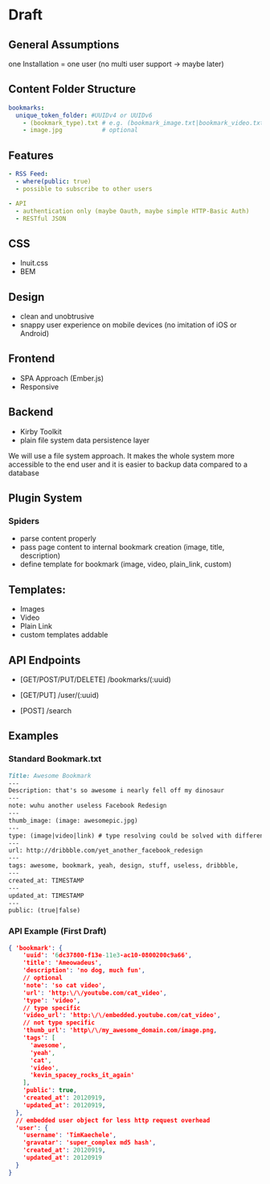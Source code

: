 # Draft

## General Assumptions

one Installation = one user (no multi user support -> maybe later)

## Content Folder Structure

```yaml
bookmarks:
  unique_token_folder: #UUIDv4 or UUIDv6
    - (bookmark_type).txt # e.g. (bookmark_image.txt|bookmark_video.txt|…) 
    - image.jpg           # optional 
```

## Features

```yaml
- RSS Feed:
  - where(public: true)
  - possible to subscribe to other users 

- API
  - authentication only (maybe Oauth, maybe simple HTTP-Basic Auth)
  - RESTful JSON
```

## CSS
- Inuit.css
- BEM 

## Design 

- clean and unobtrusive
- snappy user experience on mobile devices (no imitation of iOS or Android)

## Frontend

- SPA Approach (Ember.js)
- Responsive

## Backend
- Kirby Toolkit
- plain file system data persistence layer

We will use a file system approach. It makes the whole system more accessible to the end user and it is easier to backup data compared to a database

## Plugin System

### Spiders
- parse content properly
- pass page content to internal bookmark creation (image, title, description) 
- define template for bookmark (image, video, plain_link, custom)

## Templates:
  - Images
  - Video
  - Plain Link
  - custom templates addable

## API Endpoints

- [GET/POST/PUT/DELETE] /bookmarks/(:uuid)

- [GET/PUT] /user/(:uuid)

- [POST] /search


## Examples


### Standard Bookmark.txt

```md
Title: Awesome Bookmark
---
Description: that's so awesome i nearly fell off my dinosaur
---
note: wuhu another useless Facebook Redesign
---
thumb_image: (image: awesomepic.jpg)
---
type: (image|video|link) # type resolving could be solved with different templates
---
url: http://dribbble.com/yet_another_facebook_redesign
---
tags: awesome, bookmark, yeah, design, stuff, useless, dribbble,
---
created_at: TIMESTAMP
---
updated_at: TIMESTAMP
---
public: (true|false)
```


### API Example (First Draft)

```json
{ 'bookmark': {
    'uuid': '6dc37800-f13e-11e3-ac10-0800200c9a66',
    'title': 'Ameowadeus',
    'description': 'no dog, much fun',
    // optional
    'note': 'so cat video',
    'url': 'http:\/\/youtube.com/cat_video',
    'type': 'video',
    // type specific 
    'video_url': 'http:\/\/embedded.youtube.com/cat_video',
    // not type specific 
    'thumb_url': 'http\/\/my_awesome_domain.com/image.png, 
    'tags': [
      'awesome',
      'yeah',
      'cat',
      'video',
      'kevin_spacey_rocks_it_again'
    ],
    'public': true,
    'created_at': 20120919,
    'updated_at': 20120919,
  },
  // embedded user object for less http request overhead 
  'user': {
    'username': 'TimKaechele',
    'gravatar': 'super_complex md5 hash',
    'created_at': 20120919,
    'updated_at': 20120919
  }
}
```
